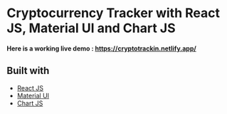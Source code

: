 # Cryptocurrency Tracker with React JS, Material UI and Chart JS

#### Here is a working live demo :  https://cryptotrackin.netlify.app/

## Built with 

- [React JS](https://reactjs.org/)
- [Material UI](https://v4.mui.com/)
- [Chart JS](https://reactchartjs.github.io/react-chartjs-2/#/)